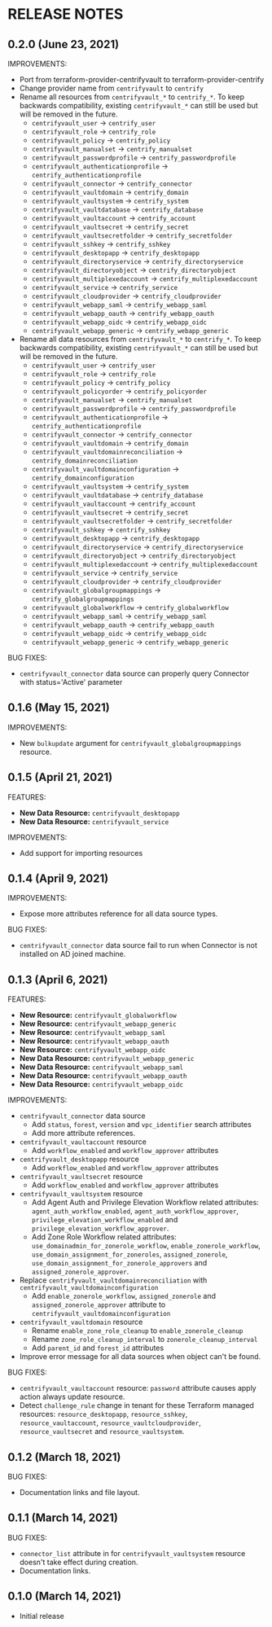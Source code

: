 # RELEASE NOTES

## 0.2.0 (June 23, 2021)

IMPROVEMENTS:

- Port from terraform-provider-centrifyvault to terraform-provider-centrify
- Change provider name from `centrifyvault` to `centrify`
- Rename all resources from `centrifyvault_*` to `centrify_*`. To keep backwards compatibility, existing `centrifyvault_*` can still be used but will be removed in the future.
  - `centrifyvault_user` -> `centrify_user`
  - `centrifyvault_role` -> `centrify_role`
  - `centrifyvault_policy` -> `centrify_policy`
  - `centrifyvault_manualset` -> `centrify_manualset`
  - `centrifyvault_passwordprofile` -> `centrify_passwordprofile`
  - `centrifyvault_authenticationprofile` -> `centrify_authenticationprofile`
  - `centrifyvault_connector` -> `centrify_connector`
  - `centrifyvault_vaultdomain` -> `centrify_domain`
  - `centrifyvault_vaultsystem` -> `centrify_system`
  - `centrifyvault_vaultdatabase` -> `centrify_database`
  - `centrifyvault_vaultaccount` -> `centrify_account`
  - `centrifyvault_vaultsecret` -> `centrify_secret`
  - `centrifyvault_vaultsecretfolder` -> `centrify_secretfolder`
  - `centrifyvault_sshkey` -> `centrify_sshkey`
  - `centrifyvault_desktopapp` -> `centrify_desktopapp`
  - `centrifyvault_directoryservice` -> `centrify_directoryservice`
  - `centrifyvault_directoryobject` -> `centrify_directoryobject`
  - `centrifyvault_multiplexedaccount` -> `centrify_multiplexedaccount`
  - `centrifyvault_service` -> `centrify_service`
  - `centrifyvault_cloudprovider` -> `centrify_cloudprovider`
  - `centrifyvault_webapp_saml` -> `centrify_webapp_saml`
  - `centrifyvault_webapp_oauth` -> `centrify_webapp_oauth`
  - `centrifyvault_webapp_oidc` -> `centrify_webapp_oidc`
  - `centrifyvault_webapp_generic` -> `centrify_webapp_generic`
- Rename all data resources from `centrifyvault_*` to `centrify_*`. To keep backwards compatibility, existing `centrifyvault_*` can still be used but will be removed in the future.
  - `centrifyvault_user` -> `centrify_user`
  - `centrifyvault_role` -> `centrify_role`
  - `centrifyvault_policy` -> `centrify_policy`
  - `centrifyvault_policyorder` -> `centrify_policyorder`
  - `centrifyvault_manualset` -> `centrify_manualset`
  - `centrifyvault_passwordprofile` -> `centrify_passwordprofile`
  - `centrifyvault_authenticationprofile` -> `centrify_authenticationprofile`
  - `centrifyvault_connector` -> `centrify_connector`
  - `centrifyvault_vaultdomain` -> `centrify_domain`
  - `centrifyvault_vaultdomainreconciliation` -> `centrify_domainreconciliation`
  - `centrifyvault_vaultdomainconfiguration` -> `centrify_domainconfiguration`
  - `centrifyvault_vaultsystem` -> `centrify_system`
  - `centrifyvault_vaultdatabase` -> `centrify_database`
  - `centrifyvault_vaultaccount` -> `centrify_account`
  - `centrifyvault_vaultsecret` -> `centrify_secret`
  - `centrifyvault_vaultsecretfolder` -> `centrify_secretfolder`
  - `centrifyvault_sshkey` -> `centrify_sshkey`
  - `centrifyvault_desktopapp` -> `centrify_desktopapp`
  - `centrifyvault_directoryservice` -> `centrify_directoryservice`
  - `centrifyvault_directoryobject` -> `centrify_directoryobject`
  - `centrifyvault_multiplexedaccount` -> `centrify_multiplexedaccount`
  - `centrifyvault_service` -> `centrify_service`
  - `centrifyvault_cloudprovider` -> `centrify_cloudprovider`
  - `centrifyvault_globalgroupmappings` -> `centrify_globalgroupmappings`
  - `centrifyvault_globalworkflow` -> `centrify_globalworkflow`
  - `centrifyvault_webapp_saml` -> `centrify_webapp_saml`
  - `centrifyvault_webapp_oauth` -> `centrify_webapp_oauth`
  - `centrifyvault_webapp_oidc` -> `centrify_webapp_oidc`
  - `centrifyvault_webapp_generic` -> `centrify_webapp_generic`

BUG FIXES:

- `centrifyvault_connector` data source can properly query Connector with status='Active' parameter

## 0.1.6 (May 15, 2021)

IMPROVEMENTS:

- New `bulkupdate` argument for `centrifyvault_globalgroupmappings` resource.

## 0.1.5 (April 21, 2021)

FEATURES:

- **New Data Resource:** `centrifyvault_desktopapp`
- **New Data Resource:** `centrifyvault_service`

IMPROVEMENTS:

- Add support for importing resources

## 0.1.4 (April 9, 2021)

IMPROVEMENTS:

- Expose more attributes reference for all data source types.

BUG FIXES:

- `centrifyvault_connector` data source fail to run when Connector is not installed on AD joined machine.

## 0.1.3 (April 6, 2021)

FEATURES:

- **New Resource:** `centrifyvault_globalworkflow`
- **New Resource:** `centrifyvault_webapp_generic`
- **New Resource:** `centrifyvault_webapp_saml`
- **New Resource:** `centrifyvault_webapp_oauth`
- **New Resource:** `centrifyvault_webapp_oidc`
- **New Data Resource:** `centrifyvault_webapp_generic`
- **New Data Resource:** `centrifyvault_webapp_saml`
- **New Data Resource:** `centrifyvault_webapp_oauth`
- **New Data Resource:** `centrifyvault_webapp_oidc`

IMPROVEMENTS:

- `centrifyvault_connector` data source
  - Add `status`, `forest`, `version` and `vpc_identifier` search attributes
  - Add more attribute references.
- `centrifyvault_vaultaccount` resource
  - Add `workflow_enabled` and `workflow_approver` attributes
- `centrifyvault_desktopapp` resource
  - Add `workflow_enabled` and `workflow_approver` attributes
- `centrifyvault_vaultsecret` resource
  - Add `workflow_enabled` and `workflow_approver` attributes
- `centrifyvault_vaultsystem` resource
  - Add Agent Auth and Privilege Elevation Workflow related attributes: `agent_auth_workflow_enabled`, `agent_auth_workflow_approver`, `privilege_elevation_workflow_enabled` and `privilege_elevation_workflow_approver`.
  - Add Zone Role Workflow related attributes: `use_domainadmin_for_zonerole_workflow`, `enable_zonerole_workflow`, `use_domain_assignment_for_zoneroles`, `assigned_zonerole`, `use_domain_assignment_for_zonerole_approvers` and `assigned_zonerole_approver`.
- Replace `centrifyvault_vaultdomainreconciliation` with `centrifyvault_vaultdomainconfiguration`
  - Add `enable_zonerole_workflow`, `assigned_zonerole` and `assigned_zonerole_approver` attribute to `centrifyvault_vaultdomainconfiguration`
- `centrifyvault_vaultdomain` resource
  - Rename `enable_zone_role_cleanup` to `enable_zonerole_cleanup`
  - Rename `zone_role_cleanup_interval` to `zonerole_cleanup_interval`
  - Add `parent_id` and `forest_id` attributes
- Improve error message for all data sources when object can't be found.

BUG FIXES:

- `centrifyvault_vaultaccount` resource: `password` attribute causes apply action always update resource.
- Detect `challenge_rule` change in tenant for these Terraform managed resources: `resource_desktopapp`, `resource_sshkey`, `resource_vaultaccount`, `resource_vaultcloudprovider`, `resource_vaultsecret` and `resource_vaultsystem`.

## 0.1.2 (March 18, 2021)

BUG FIXES:

- Documentation links and file layout.

## 0.1.1 (March 14, 2021)

BUG FIXES:

- `connector_list` attribute in for `centrifyvault_vaultsystem` resource doesn't take effect during creation.
- Documentation links.

## 0.1.0 (March 14, 2021)

- Initial release
